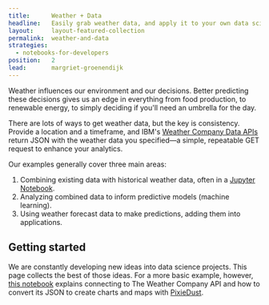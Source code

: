 ```yaml
---
title:      Weather + Data
headline:   Easily grab weather data, and apply it to your own data science problems.
layout:     layout-featured-collection
permalink:  weather-and-data
strategies: 
  - notebooks-for-developers
position:   2
lead:       margriet-groenendijk
---
```


Weather influences our environment and our decisions. Better predicting these decisions gives us an edge in everything from food production, to renewable energy, to simply deciding if you'll need an umbrella for the day.

There are lots of ways to get weather data, but the key is consistency. Provide a location and a timeframe, and IBM's [Weather Company Data APIs](https://twcservice.mybluemix.net/rest-api/) return JSON with the weather data you specified&mdash;a simple, repeatable GET request to enhance your analytics.

Our examples generally cover three main areas:

1. Combining existing data with historical weather data, often in a [Jupyter Notebook](/notebooks-for-developers).
2. Analyzing combined data to inform predictive models (machine learning).
3. Using weather forecast data to make predictions, adding them into applications.

## Getting started

We are constantly developing new ideas into data science projects. This page collects the best of those ideas. For a more basic example, however, [this notebook](https://github.com/ibm-watson-data-lab/python-notebooks/blob/master/Weather%20forecast.ipynb) explains connecting to The Weather Company API and how to convert its JSON to create charts and maps with [PixieDust](/pixiedust).